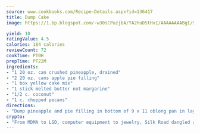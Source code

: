 ```yaml
---
source: www.cookbooks.com/Recipe-Details.aspx?id=136417
title: Dump Cake
image: https://1.bp.blogspot.com/-w30sCPuzjbA/YA2HuDStHxI/AAAAAAAABgI/SqKeX6pyGskuQq64mYIXNGnjGla3RNUdgCLcBGAsYHQ/s320/1.png

yield: 10
ratingValue: 4.5
calories: 184 calories
reviewCount: 72
cookTime: PT0H
prepTime: PT22M
ingredients:
- "1 20 oz. can crushed pineapple, drained"
- "2 20 oz. cans apple pie filling"
- "1 box yellow cake mix"
- "1 stick melted butter not margarine"
- "1/2 c. coconut"
- "1 c. chopped pecans"
directions:
- "Dump pineapple and pie filling in bottom of 9 x 11 oblong pan in layers; smooth out. Sprinkle cake mix evenly over this. Pour half of melted butter over this, then spread coconut and pecans in layers over this. Pour rest of melted butter on top. Bake at 350u00b0 for 1 hour. Good served warm."
crypto:
- "From MDMA to LSD, computer equipment to jewelry, Silk Road dangled a menu listing all the greatest things Bitcoin can buy."
---
```


